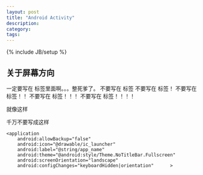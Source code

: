 ```yaml
---
layout: post
title: "Android Activity"
description: 
category:  
tags: 
---
```

{% include JB/setup %}

## 关于屏幕方向
一定要写在 
<activity>标签里面啊。。。整死爹了。
不要写在  <application>标签
不要写在  <application>标签！
不要写在  <application>标签！！
不要写在  <application>标签！！！
不要写在  <application>标签！！！！


就像这样


 <activity
            android:name=".CameraActivity"
            android:label="@string/app_name"
            android:screenOrientation="landscape" 
            android:configChanges="keyboardHidden|orientation">
			
千万不要写成这样


    <application
        android:allowBackup="false"
        android:icon="@drawable/ic_launcher"
        android:label="@string/app_name"
        android:theme="@android:style/Theme.NoTitleBar.Fullscreen" 
		android:screenOrientation="landscape" 
		android:configChanges="keyboardHidden|orientation"		>